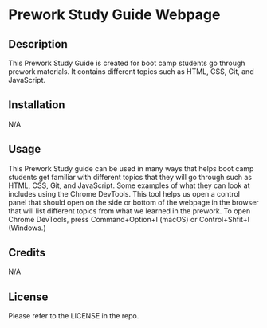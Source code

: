 # Prework Study Guide Webpage


## Description

This Prework Study Guide is created for boot camp students go through prework materials. It contains different topics such as HTML, CSS, Git, and JavaScript.

## Installation

N/A

## Usage

This Prework Study guide can be used in many ways that helps boot camp students get familiar with different topics that they will go through such as HTML, CSS, Git, and JavaScript. Some examples of what they can look at includes using the Chrome DevTools. This tool helps us open a control panel that should open on the side or bottom of the webpage in the browser that will list different topics from what we learned in the prework. To open Chrome DevTools, press Command+Option+I (macOS) or Control+Shfit+I (Windows.)

## Credits

N/A

## License

Please refer to the LICENSE in the repo.
